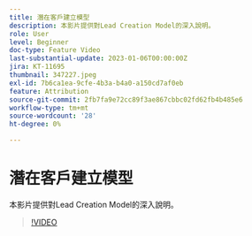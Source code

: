 ```yaml
---
title: 潛在客戶建立模型
description: 本影片提供對Lead Creation Model的深入說明。
role: User
level: Beginner
doc-type: Feature Video
last-substantial-update: 2023-01-06T00:00:00Z
jira: KT-11695
thumbnail: 347227.jpeg
exl-id: 7b6ca1ea-9cfe-4b3a-b4a0-a150cd7af0eb
feature: Attribution
source-git-commit: 2fb7fa9e72cc89f3ae867cbbc02fd62fb4b485e6
workflow-type: tm+mt
source-wordcount: '28'
ht-degree: 0%

---
```


# 潛在客戶建立模型

本影片提供對Lead Creation Model的深入說明。

>[!VIDEO](https://video.tv.adobe.com/v/347227/?quality=12&learn=on)
